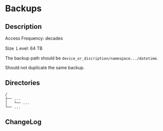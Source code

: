 # Backups

## Description

Access Frequency: decades

Size Ｌevel: 64 TB

The backup path should be `device_or_discription/namespace.../datetime`.

Should not duplicate the same backup.


## Directories

```
/
├── ...
│   └── ...
└── ...
```


## ChangeLog

